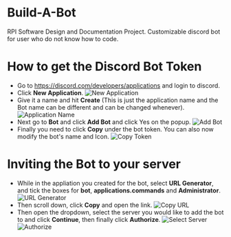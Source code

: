 # Build-A-Bot
RPI Software Design and Documentation Project. Customizable discord bot for user who do not know how to code.

# How to get the Discord Bot Token
- Go to https://discord.com/developers/applications and login to discord.
- Click __New Application__.
![New Application](https://imgur.com/QabFRLB.png)
- Give it a name and hit __Create__ (This is just the application name and the Bot name can be different and can be changed whenever).
![Application Name](https://imgur.com/9EgYaRz.png)
- Next go to __Bot__ and click __Add Bot__ and click Yes on the popup.
![Add Bot](https://imgur.com/ZLgn9NV.png)
- Finally you need to click __Copy__ under the bot token. You can also now modify the bot's name and Icon.
![Copy Token](https://imgur.com/8uyPy69.png)
# Inviting the Bot to your server
- While in the appliation you created for the bot, select __URL Generator__, and tick the boxes for __bot__, __applications.commands__ and __Administrator__.
![URL Generator](https://imgur.com/OD7phrB.png)
- Then scroll down, click __Copy__ and open the link.
![Copy URL](https://imgur.com/RaZIwfN.png)
- Then open the dropdown, select the server you would like to add the bot to and click __Continue__, then finally click __Authorize__.
![Select Server](https://imgur.com/W6wR15D.png)
![Authorize](https://imgur.com/RwNIWf5.png)